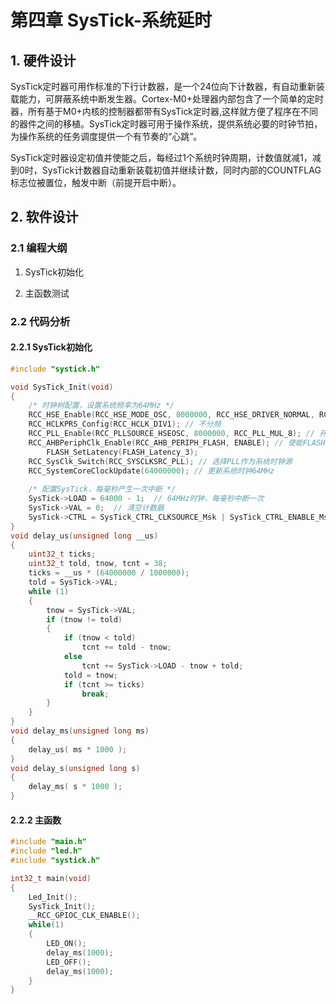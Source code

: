 # 第四章 SysTick-系统延时

## 1. 硬件设计

SysTick定时器可用作标准的下行计数器，是一个24位向下计数器，有自动重新装载能力，可屏蔽系统中断发生器。Cortex-M0+处理器内部包含了一个简单的定时器，所有基于M0+内核的控制器都带有SysTick定时器,这样就方便了程序在不同的器件之间的移植。SysTick定时器可用于操作系统，提供系统必要的时钟节拍，为操作系统的任务调度提供一个有节奏的“心跳”。

SysTick定时器设定初值并使能之后，每经过1个系统时钟周期，计数值就减1，减到0时，SysTick计数器自动重新装载初值并继续计数，同时内部的COUNTFLAG标志位被置位，触发中断（前提开启中断）。

## 2. 软件设计

### 2.1 编程大纲

1. SysTick初始化

2. 主函数测试

### 2.2 代码分析

#### 2.2.1 SysTick初始化

```c
#include "systick.h"

void SysTick_Init(void)
{
    /* 时钟树配置，设置系统频率为64MHz */
    RCC_HSE_Enable(RCC_HSE_MODE_OSC, 8000000, RCC_HSE_DRIVER_NORMAL, RCC_HSE_FLT_CLOSE); // 开启HSE时钟
    RCC_HCLKPRS_Config(RCC_HCLK_DIV1); // 不分频
    RCC_PLL_Enable(RCC_PLLSOURCE_HSEOSC, 8000000, RCC_PLL_MUL_8); // 开启PLL，输入为HSE，8倍频
    RCC_AHBPeriphClk_Enable(RCC_AHB_PERIPH_FLASH, ENABLE); // 使能FLASH时钟
		FLASH_SetLatency(FLASH_Latency_3);
    RCC_SysClk_Switch(RCC_SYSCLKSRC_PLL); // 选择PLL作为系统时钟源
    RCC_SystemCoreClockUpdate(64000000); // 更新系统时钟64MHz
    
    /* 配置SysTick，每毫秒产生一次中断 */
    SysTick->LOAD = 64000 - 1;  // 64MHz时钟，每毫秒中断一次
    SysTick->VAL = 0;  // 清空计数器
    SysTick->CTRL = SysTick_CTRL_CLKSOURCE_Msk | SysTick_CTRL_ENABLE_Msk;  // 启用SysTick中断
}
void delay_us(unsigned long __us) 
{
    uint32_t ticks;
    uint32_t told, tnow, tcnt = 38;
    ticks = __us * (64000000 / 1000000);
    told = SysTick->VAL;
    while (1)
    {
        tnow = SysTick->VAL;
        if (tnow != told)
        {
            if (tnow < told)
                tcnt += told - tnow;
            else
                tcnt += SysTick->LOAD - tnow + told;
            told = tnow;
            if (tcnt >= ticks)
                break;
        }
    }
}
void delay_ms(unsigned long ms) 
{
	delay_us( ms * 1000 );
}
void delay_s(unsigned long s) 
{
	delay_ms( s * 1000 );
}

```

#### 2.2.2 主函数

```c
#include "main.h"
#include "led.h"
#include "systick.h"

int32_t main(void)
{
	Led_Init();
	SysTick_Init();
	__RCC_GPIOC_CLK_ENABLE();
	while(1)
	{
		LED_ON();
		delay_ms(1000);
		LED_OFF();
		delay_ms(1000);
	}
}

```
